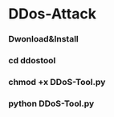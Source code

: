 # DDos-Attack 


### Dwonload&Install

### 

### cd ddostool

### chmod +x DDoS-Tool.py

### python DDoS-Tool.py

